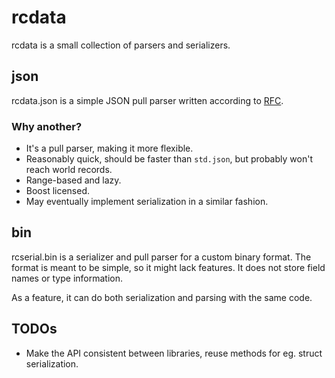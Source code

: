# rcdata

rcdata is a small collection of parsers and serializers.

## json

rcdata.json is a simple JSON pull parser written according to [RFC](https://tools.ietf.org/html/rfc8259).

### Why another?

* It's a pull parser, making it more flexible.
* Reasonably quick, should be faster than `std.json`, but probably won't reach world records.
* Range-based and lazy.
* Boost licensed.
* May eventually implement serialization in a similar fashion.

## bin

rcserial.bin is a serializer and pull parser for a custom binary format. The format is meant to be simple, so it might
lack features. It does not store field names or type information.

As a feature, it can do both serialization and parsing with the same code.

## TODOs

* Make the API consistent between libraries, reuse methods for eg. struct serialization.
